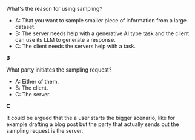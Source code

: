 What's the reason for using sampling?

- A: That you want to sample smaller piece of information from a large dataset.
- B: The server needs help with a generative AI type task and the client can use its LLM to generate a response.
- C: The client needs the servers help with a task.

**B**

What party initiates the sampling request?

- A: Either of them.
- B: The client.
- C: The server.

**C**

It could be argued that the a user starts the bigger scenario, like for example drafting a blog post but the party that actually sends out the sampling request is the server.
